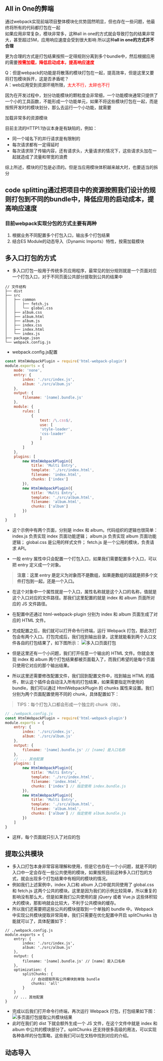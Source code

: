 ## All in One的弊端

通过webpack实现前端项目整体模块化优势固然明显，但也存在一些问题，他最终将所有的代码都打包在一起<br>
如果应用非常复杂，模块非常多，这种all in one的方式就会导致打包的结果非常大，甚至超过5M，应用响应速度会受到很大影响
所以这种**all in one的方式并不合理**

更为合理的方式是打包结果按照一定得规则分离到多个bundle中，然后根据应用的需要<span style="color: red;">**按需加载，降低启动成本，提高响应速度**</span><br>

Q：但是webpack的功能是将散落的模块打包在一起，提高效率，但是这里又要将打包模块拆开，这是否矛盾呢？<br>
A：web应用受到资源环境所限，<span style="color: red;">太大不行，太碎也不行</span><br>

因为在开发过程中，划分功能模块的颗粒度会非常细，一个功能模块通常只提供了一个小的工具函数，不能形成一个功能单元，如果不将这些模块打包在一起，而是按照开发时的模块划分，那么去运行一个小功能，就需要<div color="red">加载非常多的资源模块</div>

目前主流的HTTP1.1协议本身是有缺陷的，例如：
- 同一个域名下的并行请求是有限制的
- 每次请求都有一定得延时
- 每次请求除了传输内容，还有请求头，大量请求的情况下，这些请求头加在一起就造成了流量和带宽的浪费<br>

综上所述，模块的打包是必须的。但是当应用模块体积越来越大时，也要适当的拆分<br>

## code splitting通过把项目中的资源按照我们设计的规则打包到不同的bundle中，降低应用的启动成本，提高响应速度

### 目前webpack实现分包的方式主要有两种
1. 根据业务不同配置多个打包入口，输出多个打包结果
2. 结合ES Module的动态导入（Dynamic Imports）特性，按需加载模块

## 多入口打包的方式
- 多入口打包一般用于传统多页应用程序，最常见的划分规则就是一个页面对应一个打包入口，对于不同页面公共部分提取到公共的结果中
```
// 文件结构
├── dist
├── src
│   ├── common
│   │   ├── fetch.js
│   │   └── global.css
│   ├── album.css
│   ├── album.html
│   ├── album.js
│   ├── index.css
│   ├── index.html
│   └── index.js
├── package.json
└── webpack.config.js

```
- webpack.config.js配置
```javaScript
const HtmlWebpackPlugin = require('html-webpack-plugin')
module.exports = {
    mode: 'none',
    entry: {
        index: './src/index.js',
        album: './src/album.js'
    },
    output: {
        filename: '[name].bundle.js'
    },
    module: {
        rules: [
            {
                test: /\.css$/,
                use: [
                'style-loader',
                'css-loader'
                ]
            }
        ]
    },
    plugins: [
        new HtmlWebpackPlugin({
            title: 'Multi Entry',
            template: './src/index.html',
            filename: 'index.html',
            chunks: ['index']
        }),
        new HtmlWebpackPlugin({
            title: 'Multi Entry',
            template: './src/album.html',
            filename: 'album.html',
            chunks: ['album']
        })
    ]
}
```
- 这个示例中有两个页面，分别是 index 和 album。代码组织的逻辑也很简单：
index.js 负责实现 index 页面功能逻辑；
album.js 负责实现 album 页面功能逻辑；
global.css 是公用的样式文件；
fetch.js 是一个公用的模块，负责请求 API。

- 一般 entry 属性中只会配置一个打包入口，如果我们需要配置多个入口，可以把 entry 定义成一个对象。
> **注意：这里 entry 是定义为对象而不是数组，如果是数组的话就是把多个文件打包到一起，还是一个入口。**
- 在这个对象中一个属性就是一个入口，属性名称就是这个入口的名称，值就是这个入口对应的文件路径。那我们这里配置的就是 index 和 album 页面所对应的 JS 文件路径。
- 在配置中还通过 html-webpack-plugin 分别为 index 和 album 页面生成了对应的 HTML 文件。
- 完成配置之后，我们就可以打开命令行终端，运行 Webpack 打包，那此次打包会有两个入口。打包完成后，我们找到输出目录，这里就能看到两个入口文件各自的打包结果了，如下图所示：
![多入口页面打包](./images/muilt-page-bundle.png)

- 但是这里还有一个小问题，我们打开任意一个输出的 HTML 文件。你就会发现 index 和 album 两个打包结果都被页面载入了，而我们希望的是每个页面只使用它对应的那个输出结果。
- 所以这里还需要修改配置文件，我们回到配置文件中，找到输出 HTML 的插件，默认这个插件会自动注入所有的打包结果，如果需要指定所使用的 bundle，我们可以通过 HtmlWebpackPlugin 的 chunks 属性来设置。我们分别为两个页面配置使用不同的 chunk，具体配置如下：
> TIPS：每个打包入口都会形成一个独立的 chunk（块）。
```javascript
// ./webpack.config.js
const HtmlWebpackPlugin = require('html-webpack-plugin')
module.exports = {
    entry: {
        index: './src/index.js',
        album: './src/album.js'
    },
    output: {
        filename: '[name].bundle.js' // [name] 是入口名称
    },
    // ... 其他配置
    plugins: [
        new HtmlWebpackPlugin({
            title: 'Multi Entry',
            template: './src/index.html',
            filename: 'index.html',
            chunks: ['index'] // 指定使用 index.bundle.js
        }),
        new HtmlWebpackPlugin({
            title: 'Multi Entry',
            template: './src/album.html',
            filename: 'album.html',
            chunks: ['album'] // 指定使用 album.bundle.js
        })
    ]
}
```
- 这样，每个页面就只引入了对应的包

## 提取公共模块
- 多入口打包本身非常容易理解和使用，但是它也存在一个小问题，就是不同的入口中一定会存在一些公共使用的模块，如果按照目前这种多入口打包的方式，就会出现多个打包结果中有相同的模块的情况。
- 例如我们上述案例中，index 入口和 album 入口中就共同使用了 global.css 和 fetch.js 这两个公共的模块。这里是因为我们的示例比较简单，所以重复的影响没有那么大，但是如果我们公共使用的是 jQuery 或者 Vue.js 这些体积较大的模块，那影响就会比较大，不利于公共模块的缓存。
- 所以我们还需要把这些公共的模块提取到一个单独的 bundle 中。Webpack 中实现公共模块提取非常简单，我们只需要在优化配置中开启 splitChunks 功能就可以了，具体配置如下：
```
// ./webpack.config.js
module.exports = {
    entry: {
        index: './src/index.js',
        album: './src/album.js'
    },
    output: {
        filename: '[name].bundle.js' // [name] 是入口名称
    },
    optimization: {
        splitChunks: {
            // 自动提取所有公共模块到单独 bundle
            chunks: 'all'
        }
    }
    // ... 其他配置
}
```
- 完成以后我们打开命令行终端，再次运行 Webpack 打包，打包结果如下图：
![多页面打包提取公共模块结果](./images/common-bundle.png)
- 此时在我们的 dist 下就会额外生成一个 JS 文件，在这个文件中就是 index 和 album 中公共的模块部分了。splitChunks 还支持很多高级的用法，可以实现各种各样的分包策略，这些我们可以在文档中找到对应的介绍。

## 动态导入















